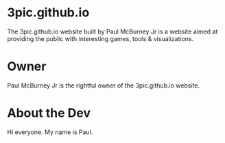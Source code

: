 # 3pic.github.io
The 3pic.github.io website built by Paul McBurney Jr is a website aimed at providing the public with interesting games, tools &amp; visualizations.
# Owner
Paul McBurney Jr is the rightful owner of the 3pic.github.io website.
# About the Dev
Hi everyone. My name is Paul.
